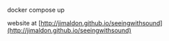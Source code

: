 docker compose up

website at [http://jimaldon.github.io/seeingwithsound](http://jimaldon.github.io/seeingwithsound)
